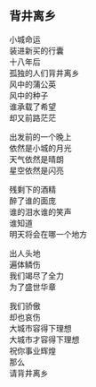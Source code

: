 ## 背井离乡

小城命运  
装进新买的行囊  
十八年后  
孤独的人们背井离乡  
风中的蒲公英  
风中的种子  
谁承载了希望  
却又前路茫茫


出发前的一个晚上  
依然是小城的月光  
天气依然是晴朗  
星空依然是闪亮


残剩下的酒精  
醉了谁的面庞  
谁的泪水谁的笑声  
谁知道  
明天将会在哪一个地方


出人头地  
遍体鳞伤  
我们竭尽了全力  
为了盛世华章


我们骄傲  
却也哀伤  
大城市容得下理想  
大城市才容得下理想  
祝你事业辉煌  
那么  
请背井离乡